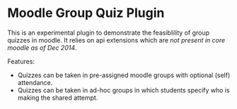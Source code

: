 Moodle Group Quiz Plugin
========================

This is an experimental plugin to demonstrate the feasiblility of group quizzes in moodle.
It relies on api extensions which are *not present in core moodle as of Dec 2014*.

Features:
* Quizzes can be taken in pre-assigned moodle groups with optional (self) attendance.
* Quizzes can be taken in ad-hoc groups in which students specify who is making the shared attempt.

